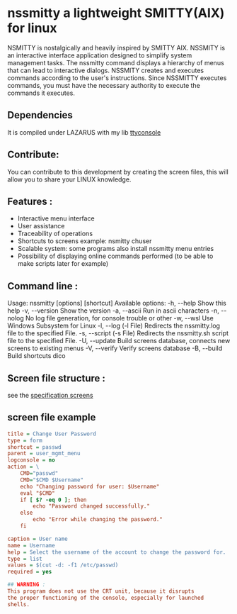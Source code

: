 # nssmitty a lightweight SMITTY(AIX) for linux

NSMITTY is nostalgically and heavily inspired by SMITTY AIX.
NSSMITY is an interactive interface application designed to
simplify system management tasks. The nssmitty command displays
a hierarchy of menus that can lead to interactive dialogs.
NSSMITY creates and executes commands according to the user's
instructions. Since NSSMITTY executes commands, you must have
the necessary authority to execute the commands it executes.

## Dependencies
It is compiled under LAZARUS with my lib [ttyconsole](https://github.com/neuts-jl/ttyconsole)

## Contribute: 
You can contribute to this development by creating the screen files, 
this will allow you to share your LINUX knowledge.

## Features : 
- Interactive menu interface
- User assistance
- Traceability of operations
- Shortcuts to screens example: nsmitty chuser
- Scalable system: some programs also install nssmitty menu entries
- Possibility of displaying online commands performed
 (to be able to make scripts later for example)

## Command line :
Usage: nssmitty [options] [shortcut]
Available options:
  -h, --help      Show this help
  -v, --version   Show the version
  -a, --ascii     Run in ascii characters
  -n, --nolog     No log file generation, for console trouble or other
  -w, --wsl       Use Windows Subsystem for Linux
  -l, --log       (-l File) Redirects the nssmitty.log file to the specified File.
  -s, --script    (-s File) Redirects the nssmitty.sh script file to the specified File.
  -U, --update    Build screens database, connects new screens to existing menus
  -V, --verify    Verify screens database
  -B, --build     Build shortcuts dico

## Screen file structure :
see the [specification screens](https://github.com/neuts-jl/nssmitty/blob/main/spec-screens.pdf)

## screen file example
```ini
title = Change User Password
type = form
shortcut = passwd
parent = user_mgmt_menu
logconsole = no
action = \
    CMD="passwd"
    CMD="$CMD $Username"
    echo "Changing password for user: $Username"
    eval "$CMD"
    if [ $? -eq 0 ]; then
        echo "Password changed successfully."
    else
        echo "Error while changing the password."
    fi

caption = User name
name = Username
help = Select the username of the account to change the password for.
type = list
values = $(cut -d: -f1 /etc/passwd)
required = yes

## WARNING : 
This program does not use the CRT unit, because it disrupts
the proper functioning of the console, especially for launched
shells.
